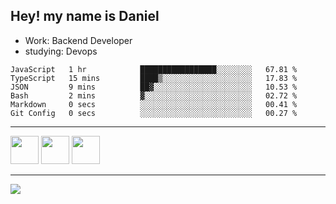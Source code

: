 ## Hey! my name is Daniel

- Work: Backend Developer
- studying: Devops

<!--START_SECTION:waka-->

```text
JavaScript   1 hr            █████████████████░░░░░░░░   67.81 %
TypeScript   15 mins         ████▒░░░░░░░░░░░░░░░░░░░░   17.83 %
JSON         9 mins          ██▓░░░░░░░░░░░░░░░░░░░░░░   10.53 %
Bash         2 mins          ▓░░░░░░░░░░░░░░░░░░░░░░░░   02.72 %
Markdown     0 secs          ░░░░░░░░░░░░░░░░░░░░░░░░░   00.41 %
Git Config   0 secs          ░░░░░░░░░░░░░░░░░░░░░░░░░   00.27 %
```

<!--END_SECTION:waka-->
    

<hr>
<div>
    <img height="45" src="https://img.icons8.com/color/48/000000/nodejs.png"/>
    <img height="45" src="https://www.vectorlogo.zone/logos/golang/golang-ar21.svg">
    <img height="45" src="https://www.vectorlogo.zone/logos/nestjs/nestjs-icon.svg">
</div>
<hr>
<div>
    <a href="https://www.linkedin.com/in/daniel-lucas-bb7b82193/" target="_blank">
        <img src="https://img.shields.io/badge/LinkedIn-0077B5?style=for-the-badge&logo=linkedin&logoColor=white">
    </a>
</div>
